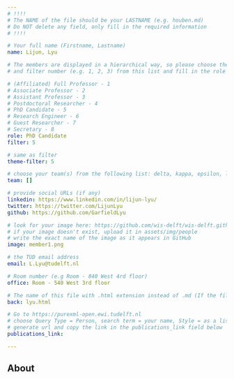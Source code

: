 ```yaml
---
# !!!!
# The NAME of the file should be your LASTNAME (e.g. houben.md)
# Do NOT delete any field, only fill in the required information
# !!!! 

# Your full name (Firstname, Lastname)
name: Lijun, Lyu

# The members are displayed in a hierarchical way, so please choose the role (e.g. Full Professor, Assistant Professor etc) 
# and filter number (e.g. 1, 2, 3) from this list and fill in the role and filter from below:

# (Affiliated) Full Professor - 1
# Associate Professor - 2
# Assistant Professor - 3
# Postdoctoral Researcher - 4
# PhD Candidate - 5
# Research Engineer - 6 
# Guest Researcher - 7
# Secretary - 8
role: PhD Candidate
filter: 5

# same as filter
theme-filter: 5

# choose your team(s) from the following list: delta, kappa, epsilon, lambda, cel
team: []

# provide social URLs (if any)
linkedin: https://www.linkedin.com/in/lijun-lyu/
twitter: https://twitter.com/LijunLyu
github: https://github.com/GarfieldLyu

# look for your image here: https://github.com/wis-delft/wis-delft.github.io/tree/master/assets/img/people 
# if your image doesn't exist, upload it in assets/img/people 
# write the exact name of the image as it appears in GitHub  
image: member1.png

# the TUD email address
email: L.Lyu@tudelft.nl

# Room number (e.g Room - 840 West 4rd floor)
office: Room - 540 West 3rd floor

# The name of this file with .html extension instead of .md (If the filename is ionescu.md, the "back" field will be ionescu.html)
back: lyu.html

# Go to https://purexml-open.ewi.tudelft.nl 
# choose Query Type = Person, search term = your name, Style = as a list
# generate url and copy the link in the publications_link field below
publications_link: 

---
```


## About






